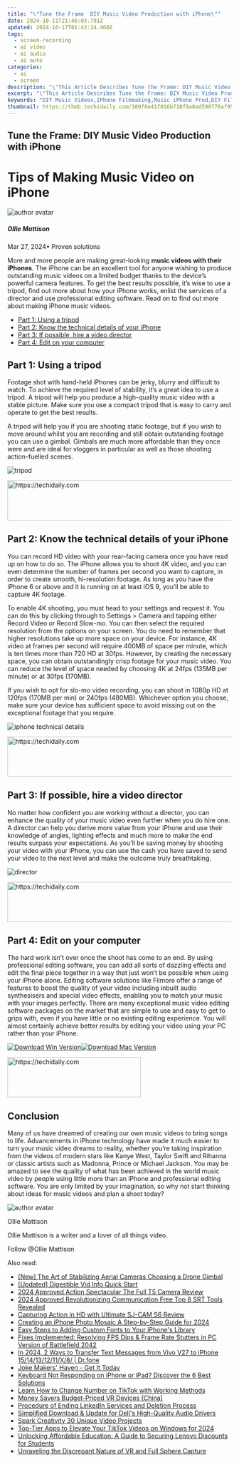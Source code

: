 ```yaml
---
title: "\"Tune the Frame  DIY Music Video Production with iPhone\""
date: 2024-10-11T21:46:03.791Z
updated: 2024-10-17T01:43:24.460Z
tags: 
  - screen-recording
  - ai video
  - ai audio
  - ai auto
categories: 
  - ai
  - screen
description: "\"This Article Describes Tune the Frame: DIY Music Video Production with iPhone\""
excerpt: "\"This Article Describes Tune the Frame: DIY Music Video Production with iPhone\""
keywords: "DIY Music Videos,IPhone Filmmaking,Music iPhone Prod,DIY Film iPhone,IPhone Music Clip,Make Your Own MV,IPhone Video Creation"
thumbnail: https://thmb.techidaily.com/109f8e41f016b710f8a0ad598776af950e5e0ec716fb01a083b32b51c83dd241.jpg
---
```


## Tune the Frame: DIY Music Video Production with iPhone

# Tips of Making Music Video on iPhone

![author avatar](https://images.wondershare.com/filmora/article-images/ollie-mattison.jpg)

##### Ollie Mattison

 Mar 27, 2024• Proven solutions

 More and more people are making great-looking **music videos with their iPhones**. The iPhone can be an excellent tool for anyone wishing to produce outstanding music videos on a limited budget thanks to the device’s powerful camera features. To get the best results possible, it’s wise to use a tripod, find out more about how your iPhone works, enlist the services of a director and use professional editing software. Read on to find out more about making iPhone music videos.

* [Part 1: Using a tripod](#part1)
* [Part 2: Know the technical details of your iPhone](#part2)
* [Part 3: If possible, hire a video director](#part3)
* [Part 4: Edit on your computer](#part4)

## Part 1: Using a tripod

 Footage shot with hand-held iPhones can be jerky, blurry and difficult to watch. To achieve the required level of stability, it’s a great idea to use a tripod. A tripod will help you produce a high-quality music video with a stable picture. Make sure you use a compact tripod that is easy to carry and operate to get the best results.

 A tripod will help you if you are shooting static footage, but if you wish to move around whilst you are recording and still obtain outstanding footage you can use a gimbal. Gimbals are much more affordable than they once were and are ideal for vloggers in particular as well as those shooting action-fuelled scenes.

![tripod](https://images.wondershare.com/filmora/article-images/jellyfish-metal-spring-tripod.jpg)

<!-- affiliate ads begin -->
<a href="https://appsumo.8odi.net/c/5597632/2123737/7443" target="_top" id="2123737">
  <img src="//a.impactradius-go.com/display-ad/7443-2123737" border="0" alt="https://techidaily.com" width="728" height="90"/>
</a>
<img height="0" width="0" src="https://appsumo.8odi.net/i/5597632/2123737/7443" style="position:absolute;visibility:hidden;" border="0" />
<!-- affiliate ads end -->

## Part 2: Know the technical details of your iPhone

 You can record HD video with your rear-facing camera once you have read up on how to do so. The iPhone allows you to shoot 4K video, and you can even determine the number of frames per second you want to capture, in order to create smooth, hi-resolution footage. As long as you have the iPhone 6 or above and it is running on at least iOS 9, you’ll be able to capture 4K footage.

 To enable 4K shooting, you must head to your settings and request it. You can do this by clicking through to Settings > Camera and tapping either Record Video or Record Slow-mo. You can then select the required resolution from the options on your screen. You do need to remember that higher resolutions take up more space on your device. For instance, 4K video at frames per second will require 400MB of space per minute, which is ten times more than 720 HD at 30fps. However, by creating the necessary space, you can obtain outstandingly crisp footage for your music video. You can reduce the level of space needed by choosing 4K at 24fps (135MB per minute) or at 30fps (170MB).

 If you wish to opt for slo-mo video recording, you can shoot in 1080p HD at 120fps (170MB per min) or 240fps (480MB). Whichever option you choose, make sure your device has sufficient space to avoid missing out on the exceptional footage that you require.

![iphone technical details](https://images.wondershare.com/filmora/article-images/Shooting-iPhone.jpg)

<!-- affiliate ads begin -->
<a href="https://appsumo.8odi.net/c/5597632/2144297/7443" target="_top" id="2144297">
  <img src="//a.impactradius-go.com/display-ad/7443-2144297" border="0" alt="https://techidaily.com" width="600" height="90"/>
</a>
<img height="0" width="0" src="https://appsumo.8odi.net/i/5597632/2144297/7443" style="position:absolute;visibility:hidden;" border="0" />
<!-- affiliate ads end -->

## Part 3: If possible, hire a video director

 No matter how confident you are working without a director, you can enhance the quality of your music video even further when you do hire one. A director can help you derive more value from your iPhone and use their knowledge of angles, lighting effects and much more to make the end results surpass your expectations. As you’ll be saving money by shooting your video with your iPhone, you can use the cash you have saved to send your video to the next level and make the outcome truly breathtaking.

![director](https://images.wondershare.com/filmora/article-images/director.jpg)

<!-- affiliate ads begin -->
<a href="https://appsumo.8odi.net/c/5597632/2052060/7443" target="_top" id="2052060">
  <img src="//a.impactradius-go.com/display-ad/7443-2052060" border="0" alt="https://techidaily.com" width="728" height="90"/>
</a>
<img height="0" width="0" src="https://appsumo.8odi.net/i/5597632/2052060/7443" style="position:absolute;visibility:hidden;" border="0" />
<!-- affiliate ads end -->

## Part 4: Edit on your computer

 The hard work isn’t over once the shoot has come to an end. By using professional editing software, you can add all sorts of dazzling effects and edit the final piece together in a way that just won’t be possible when using your iPhone alone. Editing software solutions like Filmore offer a range of features to boost the quality of your video including inbuilt audio synthesisers and special video effects, enabling you to match your music with your images perfectly. There are many exceptional music video editing software packages on the market that are simple to use and easy to get to grips with, even if you have little or no existing editing experience. You will almost certainly achieve better results by editing your video using your PC rather than your iPhone.

[![Download Win Version](https://images.wondershare.com/filmora/guide/download-btn-win.jpg)](https://tools.techidaily.com/wondershare/filmora/download/)[![Download Mac Version](https://images.wondershare.com/filmora/guide/download-btn-mac.jpg)](https://tools.techidaily.com/wondershare/filmora/download/)

<!-- affiliate ads begin -->
<a href="https://dhgate.sjv.io/c/5597632/2106655/12108" target="_top" id="2106655">
  <img src="//a.impactradius-go.com/display-ad/12108-2106655" border="0" alt="https://techidaily.com" width="300" height="90"/>
</a>
<img height="0" width="0" src="https://dhgate.sjv.io/i/5597632/2106655/12108" style="position:absolute;visibility:hidden;" border="0" />
<!-- affiliate ads end -->

## Conclusion

 Many of us have dreamed of creating our own music videos to bring songs to life. Advancements in iPhone technology have made it much easier to turn your music video dreams to reality, whether you’re taking inspiration from the videos of modern stars like Kanye West, Taylor Swift and Rihanna or classic artists such as Madonna, Prince or Michael Jackson. You may be amazed to see the quality of what has been achieved in the world music video by people using little more than an iPhone and professional editing software. You are only limited by your imagination, so why not start thinking about ideas for music videos and plan a shoot today?

![author avatar](https://images.wondershare.com/filmora/article-images/ollie-mattison.jpg)

Ollie Mattison

Ollie Mattison is a writer and a lover of all things video.

Follow @Ollie Mattison

<ins class="adsbygoogle"
      style="display:block"
      data-ad-client="ca-pub-7571918770474297"
      data-ad-slot="8358498916"
      data-ad-format="auto"
      data-full-width-responsive="true"></ins>

<span class="atpl-alsoreadstyle">Also read:</span>
<div><ul>
<li><a href="https://some-guidance.techidaily.com/new-the-art-of-stabilizing-aerial-cameras-choosing-a-drone-gimbal/"><u>[New] The Art of Stabilizing Aerial Cameras Choosing a Drone Gimbal</u></a></li>
<li><a href="https://youtube-lab.techidaily.com/ed-digestible-vid-info-quick-start/"><u>[Updated] Digestible Vid Info Quick Start</u></a></li>
<li><a href="https://extra-tips.techidaily.com/2024-approved-action-spectacular-the-full-t5-camera-review/"><u>2024 Approved Action Spectacular The Full T5 Camera Review</u></a></li>
<li><a href="https://article-tips.techidaily.com/2024-approved-revolutionizing-communication-free-top-8-srt-tools-revealed/"><u>2024 Approved Revolutionizing Communication Free Top 8 SRT Tools Revealed</u></a></li>
<li><a href="https://extra-tips.techidaily.com/capturing-action-in-hd-with-ultimate-sj-cam-s6-review/"><u>Capturing Action in HD with Ultimate SJ-CAM S6 Review</u></a></li>
<li><a href="https://extra-tips.techidaily.com/creating-an-iphone-photo-mosaic-a-step-by-step-guide-for-2024/"><u>Creating an iPhone Photo Mosaic A Step-by-Step Guide for 2024</u></a></li>
<li><a href="https://tech-recovery.techidaily.com/easy-steps-to-adding-custom-fonts-to-your-iphones-library/"><u>Easy Steps to Adding Custom Fonts to Your iPhone's Library</u></a></li>
<li><a href="https://win-blog.techidaily.com/fixes-implemented-resolving-fps-dips-and-frame-rate-stutters-in-pc-version-of-battlefield-2042/"><u>Fixes Implemented: Resolving FPS Dips & Frame Rate Stutters in PC Version of Battlefield 2042</u></a></li>
<li><a href="https://android-transfer.techidaily.com/in-2024-2-ways-to-transfer-text-messages-from-vivo-v27-to-iphone-1514131211x8-drfone-by-drfone-transfer-from-android-transfer-from-android/"><u>In 2024, 2 Ways to Transfer Text Messages from Vivo V27 to iPhone 15/14/13/12/11/X/8/ | Dr.fone</u></a></li>
<li><a href="https://extra-tips.techidaily.com/joke-makers-haven-get-it-today/"><u>Joke Makers' Haven - Get It Today</u></a></li>
<li><a href="https://fox-that.techidaily.com/keyboard-not-responding-on-iphone-or-ipad-discover-the-6-best-solutions/"><u>Keyboard Not Responding on iPhone or iPad? Discover the 6 Best Solutions</u></a></li>
<li><a href="https://extra-tips.techidaily.com/learn-how-to-change-number-on-tiktok-with-working-methods/"><u>Learn How to Change Number on TikTok with Working Methods</u></a></li>
<li><a href="https://extra-tips.techidaily.com/money-savers-budget-priced-vr-devices-china/"><u>Money Savers Budget-Priced VR Devices (China)</u></a></li>
<li><a href="https://extra-tips.techidaily.com/procedure-of-ending-linkedin-services-and-deletion-process/"><u>Procedure of Ending LinkedIn Services and Deletion Process</u></a></li>
<li><a href="https://hardware-updates.techidaily.com/simplified-download-and-update-for-dells-high-quality-audio-drivers/"><u>Simplified Download & Update for Dell's High-Quality Audio Drivers</u></a></li>
<li><a href="https://extra-tips.techidaily.com/spark-creativity-30-unique-video-projects/"><u>Spark Creativity 30 Unique Video Projects</u></a></li>
<li><a href="https://tiktok-video-recordings.techidaily.com/top-tier-apps-to-elevate-your-tiktok-videos-on-windows-for-2024/"><u>Top-Tier Apps to Elevate Your TikTok Videos on Windows for 2024</u></a></li>
<li><a href="https://technical-tips.techidaily.com/unlocking-affordable-education-a-guide-to-securing-lenovo-discounts-for-students/"><u>Unlocking Affordable Education: A Guide to Securing Lenovo Discounts for Students</u></a></li>
<li><a href="https://extra-tips.techidaily.com/unraveling-the-discrepant-nature-of-vr-and-full-sphere-capture/"><u>Unraveling the Discrepant Nature of VR and Full Sphere Capture</u></a></li>
</ul></div>

